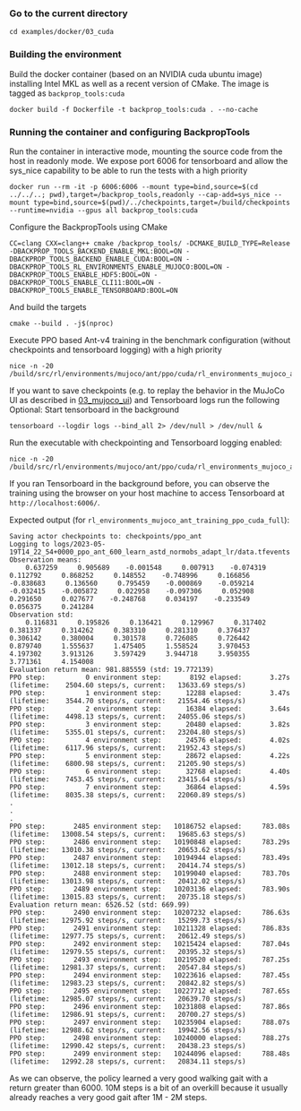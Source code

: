 ### Go to the current directory
```
cd examples/docker/03_cuda
```
### Building the environment
Build the docker container (based on an NVIDIA cuda ubuntu image) installing Intel MKL as well as a recent version of CMake. The image is tagged as `backprop_tools:cuda`
```
docker build -f Dockerfile -t backprop_tools:cuda . --no-cache
```
### Running the container and configuring BackpropTools
Run the container in interactive mode, mounting the source code from the host in readonly mode. We expose port 6006 for tensorboard and allow the sys_nice capability to be able to run the tests with a high priority
```
docker run --rm -it -p 6006:6006 --mount type=bind,source=$(cd ../../..; pwd),target=/backprop_tools,readonly --cap-add=sys_nice --mount type=bind,source=$(pwd)/../checkpoints,target=/build/checkpoints --runtime=nvidia --gpus all backprop_tools:cuda
```
Configure the BackpropTools using CMake
```
CC=clang CXX=clang++ cmake /backprop_tools/ -DCMAKE_BUILD_TYPE=Release -DBACKPROP_TOOLS_BACKEND_ENABLE_MKL:BOOL=ON -DBACKPROP_TOOLS_BACKEND_ENABLE_CUDA:BOOL=ON -DBACKPROP_TOOLS_RL_ENVIRONMENTS_ENABLE_MUJOCO:BOOL=ON -DBACKPROP_TOOLS_ENABLE_HDF5:BOOL=ON -DBACKPROP_TOOLS_ENABLE_CLI11:BOOL=ON -DBACKPROP_TOOLS_ENABLE_TENSORBOARD:BOOL=ON
```
And build the targets
```
cmake --build . -j$(nproc)
```
Execute PPO based Ant-v4 training in the benchmark configuration (without checkpoints and tensorboard logging) with a high priority
```
nice -n -20 /build/src/rl/environments/mujoco/ant/ppo/cuda/rl_environments_mujoco_ant_training_ppo_cuda_benchmark
```
If you want to save checkpoints (e.g. to replay the behavior in the MuJoCo UI as described in [03_mujoco_ui](../03_mujoco_ui/README.MD)) and Tensorboard logs run the following
Optional: Start tensorboard in the background
```
tensorboard --logdir logs --bind_all 2> /dev/null > /dev/null &
```
Run the executable with checkpointing and Tensorboard logging enabled:
```
nice -n -20 /build/src/rl/environments/mujoco/ant/ppo/cuda/rl_environments_mujoco_ant_training_ppo_cuda_full
```
If you ran Tensorboard in the background before, you can observe the training using the browser on your host machine to access Tensorboard at `http://localhost:6006/`.


Expected output (for `rl_environments_mujoco_ant_training_ppo_cuda_full`):

```
Saving actor checkpoints to: checkpoints/ppo_ant
Logging to logs/2023-05-19T14_22_54+0000_ppo_ant_600_learn_astd_normobs_adapt_lr/data.tfevents
Observation means: 
    0.637259     0.905689    -0.001548     0.007913    -0.074319     0.112792     0.868252     0.148552    -0.748996     0.166856    -0.838683     0.136560     0.795459    -0.000869    -0.059214    -0.032415    -0.005872     0.022958    -0.097306     0.052908     0.291650     0.027677    -0.248768     0.034197    -0.233549     0.056375     0.241284 
Observation std: 
    0.116831     0.195826     0.136421     0.129967     0.317402     0.381337     0.314262     0.383310     0.281310     0.376437     0.306142     0.380004     0.301578     0.726085     0.726442     0.879740     1.555637     1.475405     1.558524     3.970453     4.197302     3.913126     3.597429     3.944718     3.950355     3.771361     4.154008 
Evaluation return mean: 981.885559 (std: 19.772139)
PPO step:          0 environment step:       8192 elapsed:       3.27s (lifetime:    2504.60 steps/s, current:   13633.69 steps/s)
PPO step:          1 environment step:      12288 elapsed:       3.47s (lifetime:    3544.70 steps/s, current:   21554.46 steps/s)
PPO step:          2 environment step:      16384 elapsed:       3.64s (lifetime:    4498.13 steps/s, current:   24055.06 steps/s)
PPO step:          3 environment step:      20480 elapsed:       3.82s (lifetime:    5355.01 steps/s, current:   23204.80 steps/s)
PPO step:          4 environment step:      24576 elapsed:       4.02s (lifetime:    6117.96 steps/s, current:   21952.43 steps/s)
PPO step:          5 environment step:      28672 elapsed:       4.22s (lifetime:    6800.98 steps/s, current:   21205.90 steps/s)
PPO step:          6 environment step:      32768 elapsed:       4.40s (lifetime:    7453.45 steps/s, current:   23415.64 steps/s)
PPO step:          7 environment step:      36864 elapsed:       4.59s (lifetime:    8035.38 steps/s, current:   22060.89 steps/s)
.
.
.
PPO step:       2485 environment step:   10186752 elapsed:     783.08s (lifetime:   13008.54 steps/s, current:   19685.63 steps/s)
PPO step:       2486 environment step:   10190848 elapsed:     783.29s (lifetime:   13010.38 steps/s, current:   20653.62 steps/s)
PPO step:       2487 environment step:   10194944 elapsed:     783.49s (lifetime:   13012.18 steps/s, current:   20414.74 steps/s)
PPO step:       2488 environment step:   10199040 elapsed:     783.70s (lifetime:   13013.98 steps/s, current:   20412.02 steps/s)
PPO step:       2489 environment step:   10203136 elapsed:     783.90s (lifetime:   13015.83 steps/s, current:   20735.18 steps/s)
Evaluation return mean: 6526.52 (std: 669.99)
PPO step:       2490 environment step:   10207232 elapsed:     786.63s (lifetime:   12975.92 steps/s, current:   15299.73 steps/s)
PPO step:       2491 environment step:   10211328 elapsed:     786.83s (lifetime:   12977.75 steps/s, current:   20612.49 steps/s)
PPO step:       2492 environment step:   10215424 elapsed:     787.04s (lifetime:   12979.55 steps/s, current:   20395.32 steps/s)
PPO step:       2493 environment step:   10219520 elapsed:     787.25s (lifetime:   12981.37 steps/s, current:   20547.84 steps/s)
PPO step:       2494 environment step:   10223616 elapsed:     787.45s (lifetime:   12983.23 steps/s, current:   20842.82 steps/s)
PPO step:       2495 environment step:   10227712 elapsed:     787.65s (lifetime:   12985.07 steps/s, current:   20639.70 steps/s)
PPO step:       2496 environment step:   10231808 elapsed:     787.86s (lifetime:   12986.91 steps/s, current:   20700.27 steps/s)
PPO step:       2497 environment step:   10235904 elapsed:     788.07s (lifetime:   12988.62 steps/s, current:   19942.56 steps/s)
PPO step:       2498 environment step:   10240000 elapsed:     788.27s (lifetime:   12990.42 steps/s, current:   20438.23 steps/s)
PPO step:       2499 environment step:   10244096 elapsed:     788.48s (lifetime:   12992.28 steps/s, current:   20834.11 steps/s)
```


As we can observe, the policy learned a very good walking gait with a return greater than 6000. 10M steps is a bit of an overkill because it usually already reaches a very good gait after 1M - 2M steps.
